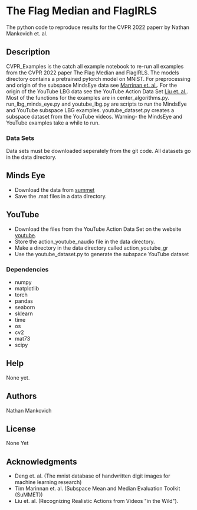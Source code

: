 # The Flag Median and FlagIRLS

The python code to reproduce results for the CVPR 2022 paperr by Nathan Mankovich et. al.

## Description

CVPR_Examples is the catch all example notebook to re-run all examples from the CVPR 2022 paper The Flag Median and FlagIRLS. The models directory contains a pretrained pytorch model on MNIST. For preprocessing and origin of the subspace MindsEye data see [Marrinan et. al.](www.cs.colostate.edu/~vision/summet). For the origin of the YouTube LBG data see the YouTube Action Data Set [Liu et. al.](https://www.crcv.ucf.edu/data/UCF_YouTube_Action.php). Most of the functions for the examples are in center_algorithms.py. run_lbg_minds_eye.py and youtube_lbg.py are scripts to run the MindsEye and YouTube subspace LBG examples. youtube_dataset.py creates a subspace dataset from the YouTube videos. Warning- the MindsEye and YouTube examples take a while to run.

### Data Sets

Data sets must be downloaded seperately from the git code. All datasets go in the data directory.

## Minds Eye
* Download the data from [summet](www.cs.colostate.edu/~vision/summet)
* Save the .mat files in a data directory.

## YouTube
* Download the files from the YouTube Action Data Set on the website [youtube](https://www.crcv.ucf.edu/data/UCF_YouTube_Action.php).
* Store the action_youtube_naudio file in the data directory. 
* Make a directory in the data directory called action_youtube_gr
* Use the youtube_dataset.py to generate the subspace YouTube dataset


### Dependencies

* numpy
* matplotlib
* torch
* pandas
* seaborn
* sklearn
* time
* os
* cv2
* mat73
* scipy


## Help

None yet.

## Authors

Nathan Mankovich

## License

None Yet

## Acknowledgments

* Deng et. al. (The mnist database of handwritten digit images for machine learning research)
* Tim Marinnan et. al. (Subspace Mean and Median Evaluation Toolkit (SuMMET))
* Liu et. al. (Recognizing Realistic Actions from Videos "in the Wild").
